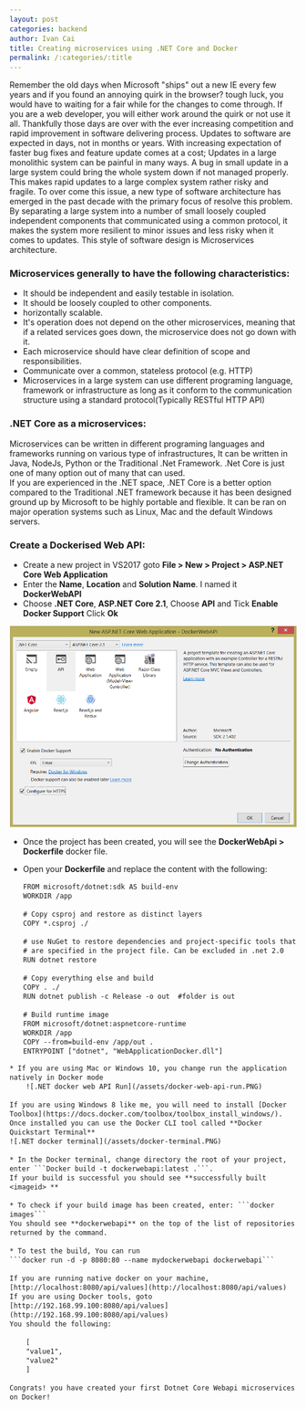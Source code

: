 ```yaml
---
layout: post
categories: backend
author: Ivan Cai
title: Creating microservices using .NET Core and Docker
permalink: /:categories/:title
---
```

Remember the old days when Microsoft "ships" out a new IE every few years and if you found an annoying quirk in the browser? tough luck, you would have to waiting for a fair while for the changes to come through. If you are a web developer, you will either work around the quirk or not use it all.  Thankfully those days are over with the ever increasing competition and rapid improvement in software delivering process. Updates to software are expected in days, not in months or years. 
With increasing expectation of faster bug fixes and feature update comes at a cost; Updates in a large monolithic system can be painful in many ways. A bug in small update in a large system could bring the whole system down if not managed properly. This makes rapid updates to a large complex system rather risky and fragile. To over come this issue, a new type of software architecture has emerged in the past decade with the primary focus of resolve this problem. By separating a large system into a number of small loosely coupled independent components that communicated using a common protocol, it makes the system more resilient to minor issues and less risky when it comes to updates. This style of software design is Microservices architecture. 

### Microservices generally to have the following characteristics:

* It should be independent and easily testable in isolation. 
* It should be loosely coupled to other components.
* horizontally scalable. 
* It's operation does not depend on the other microservices, meaning that if a related services goes down, the microservice does not go down with it. 
* Each microservice should have clear definition of scope and responsibilities. 
* Communicate over a common, stateless protocol (e.g. HTTP)
* Microservices in a large system can use different programing language, framework or infrastructure as long as it conform to the communication structure using a standard protocol(Typically RESTful HTTP API)
  
### .NET Core as a microservices:

Microservices can be written in different programing languages and frameworks running on various type of infrastructures, It can be written in Java, NodeJs, Python or the Traditional .Net Framework. .Net Core is just one of many option out of many that can used.  
If you are experienced in the .NET space, .NET Core is a better option compared to the Traditional .NET framework because it has been designed ground up by Microsoft to be highly portable and flexible. It can be ran on major operation systems such as Linux, Mac and the default Windows servers. 

### Create a Dockerised Web API:

* Create a new project in VS2017 goto **File > New > Project > ASP.NET Core Web Application**
* Enter the **Name**, **Location** and **Solution Name**. I named it **DockerWebAPI**
* Choose **.NET Core**, **ASP.NET Core 2.1**, Choose **API** and Tick **Enable Docker Support**  Click **Ok**

![.NET docker web API ](/assets/docker-web-api.PNG)

* Once the project has been created, you will see the **DockerWebApi > Dockerfile** docker file. 

* Open your **Dockerfile** and replace the content with the following:
    ```
    FROM microsoft/dotnet:sdk AS build-env
    WORKDIR /app

    # Copy csproj and restore as distinct layers
    COPY *.csproj ./

    # use NuGet to restore dependencies and project-specific tools that 
    # are specified in the project file. Can be excluded in .net 2.0
    RUN dotnet restore 

    # Copy everything else and build
    COPY . ./
    RUN dotnet publish -c Release -o out  #folder is out

    # Build runtime image
    FROM microsoft/dotnet:aspnetcore-runtime
    WORKDIR /app
    COPY --from=build-env /app/out .
    ENTRYPOINT ["dotnet", "WebApplicationDocker.dll"]
```
* If you are using Mac or Windows 10, you change run the application natively in Docker mode
    ![.NET docker web API Run](/assets/docker-web-api-run.PNG)

If you are using Windows 8 like me, you will need to install [Docker Toolbox](https://docs.docker.com/toolbox/toolbox_install_windows/). Once installed you can use the Docker CLI tool called **Docker Quickstart Terminal**  
![.NET docker terminal](/assets/docker-terminal.PNG)

* In the Docker terminal, change directory the root of your project, enter ```Docker build -t dockerwebapi:latest .```.
If your build is successful you should see **successfully built <imageid> **

* To check if your build image has been created, enter: ```docker images```
You should see **dockerwebapi** on the top of the list of repositories returned by the command. 

* To test the build, You can run 
```docker run -d -p 8080:80 --name mydockerwebapi dockerwebapi```

If you are running native docker on your machine, [http://localhost:8080/api/values](http://localhost:8080/api/values)  
If you are using Docker tools, goto [http://192.168.99.100:8080/api/values](http://192.168.99.100:8080/api/values)
You should the following:
    
    [
    "value1",
    "value2"
    ]

Congrats! you have created your first Dotnet Core Webapi microservices on Docker! 
